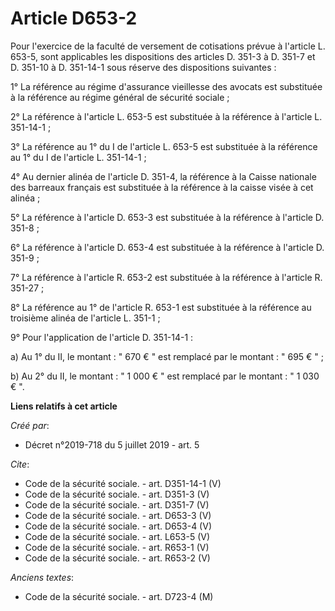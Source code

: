 # Article D653-2

Pour l'exercice de la faculté de versement de cotisations prévue à l'article L. 653-5, sont applicables les dispositions des
articles D. 351-3 à D. 351-7 et D. 351-10 à D. 351-14-1 sous réserve des dispositions suivantes : 

1° La référence au régime d'assurance vieillesse des avocats est substituée à la référence au régime général de sécurité
sociale ; 

2° La référence à l'article L. 653-5 est substituée à la référence à l'article L. 351-14-1 ; 

3° La référence au 1° du I de l'article L. 653-5 est substituée à la référence au 1° du I de l'article L. 351-14-1 ; 

4° Au dernier alinéa de l'article D. 351-4, la référence à la Caisse nationale des barreaux français est substituée à la
référence à la caisse visée à cet alinéa ; 

5° La référence à l'article D. 653-3 est substituée à la référence à l'article D. 351-8 ; 

6° La référence à l'article D. 653-4 est substituée à la référence à l'article D. 351-9 ; 

7° La référence à l'article R. 653-2 est substituée à la référence à l'article R. 351-27 ; 

8° La référence au 1° de l'article R. 653-1 est substituée à la référence au troisième alinéa de l'article L. 351-1 ; 

9° Pour l'application de l'article D. 351-14-1 : 

a) Au 1° du II, le montant : " 670 € " est remplacé par le montant : " 695 € " ; 

b) Au 2° du II, le montant : " 1 000 € " est remplacé par le montant : " 1 030 € ".

**Liens relatifs à cet article**

_Créé par_:

  - Décret n°2019-718 du 5 juillet 2019 - art. 5

_Cite_:

  - Code de la sécurité sociale. - art. D351-14-1 (V)
  - Code de la sécurité sociale. - art. D351-3 (V)
  - Code de la sécurité sociale. - art. D351-7 (V)
  - Code de la sécurité sociale. - art. D653-3 (V)
  - Code de la sécurité sociale. - art. D653-4 (V)
  - Code de la sécurité sociale. - art. L653-5 (V)
  - Code de la sécurité sociale. - art. R653-1 (V)
  - Code de la sécurité sociale. - art. R653-2 (V)

_Anciens textes_:

  - Code de la sécurité sociale. - art. D723-4 (M)
